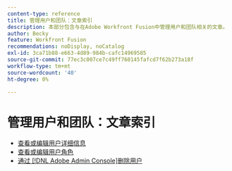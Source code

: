 ```yaml
---
content-type: reference
title: 管理用户和团队：文章索引
description: 本部分包含与在Adobe Workfront Fusion中管理用户和团队相关的文章。
author: Becky
feature: Workfront Fusion
recommendations: noDisplay, noCatalog
exl-id: 3ca71b88-e663-4d89-984b-cafc14969585
source-git-commit: 77ec3c007ce7c49ff760145fafcd7f62b273a18f
workflow-type: tm+mt
source-wordcount: '40'
ht-degree: 0%

---
```


# 管理用户和团队：文章索引

* [查看或编辑用户详细信息](/help/workfront-fusion/set-up-and-manage-workfront-fusion/set-up-and-manage-orgs-and-teams/manage-users-and-teams/view-or-edit-user-details.md)
* [查看或编辑用户角色](/help/workfront-fusion/set-up-and-manage-workfront-fusion/set-up-and-manage-orgs-and-teams/manage-users-and-teams/view-or-edit-user-roles.md)
* [通过 [!DNL Adobe Admin Console]删除用户](/help/workfront-fusion/set-up-and-manage-workfront-fusion/set-up-and-manage-orgs-and-teams/manage-users-and-teams/delete-users-admin-console.md)
